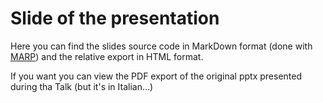 # Slide of the presentation
Here you can find the slides source code in MarkDown format (done with [MARP](https://marp.app/)) and the relative export in HTML format.

If you want you can view the PDF export of the original pptx presented during tha Talk (but it's in Italian...)